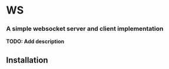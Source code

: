 # WS
### A simple websocket server and client implementation

**TODO: Add description**

## Installation

